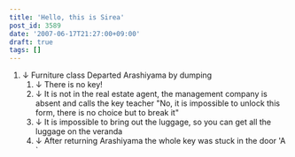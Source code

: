 ```yaml
---
title: 'Hello, this is Sirea'
post_id: 3589
date: '2007-06-17T21:27:00+09:00'
draft: true
tags: []
---
```


1.  ↓ Furniture class Departed Arashiyama by dumping
    1.  ↓ There is no key!
    2.  ↓ It is not in the real estate agent, the management company is absent and calls the key teacher "No, it is impossible to unlock this form, there is no choice but to break it"
    3.  ↓ It is impossible to bring out the luggage, so you can get all the luggage on the veranda
    4.  ↓ After returning Arashiyama the whole key was stuck in the door 'A `
